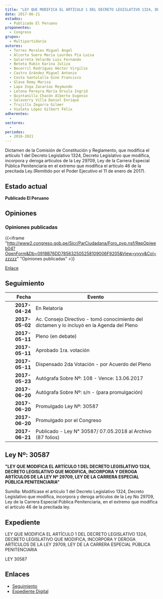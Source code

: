 ```yaml
---
title: "LEY QUE MODIFICA EL ARTÍCULO 1 DEL DECRETO LEGISLATIVO 1324, DECRETO LEGISLATIVO QUE MODIFICA, INCORPORA Y DEROGA ARTÍCULOS DE LA LEY 29709, LEY DE LA CARRERA ESPECIAL PÚBLICA PENITENCIARIA"
date: 2017-06-21
estados: 
  - Publicado El Peruano
proponentes: 
  - Congreso
grupos: 
  - Multipartidario
autores: 
  - Torres Morales Miguel Ángel
  - Alcorta Suero María Lourdes Pía Luisa
  - Galarreta Velarde Luis Fernando
  - Beteta Rubín Karina Juliza
  - Becerril Rodríguez Héctor Virgilio
  - Castro Grández Miguel Antonio
  - Costa Santolalla Gino Francisco
  - Glave Remy Marisa
  - Lapa Inga Zacarías Reymundo
  - Letona Pereyra María Úrsula Ingrid
  - Quintanilla Chacón Alberto Eugenio
  - Salaverry Villa Daniel Enrique
  - Trujillo Zegarra Gilmer
  - Violeta López Gilbert Félix
adherentes: 
  - 
sectores: 
  - 
periodos: 
  - 2016-2021
---
```


Dictamen de la Comisión de Constitución y Reglamento, que modifica el artículo 1 del Decreto Legislativo 1324, Decreto Legislativo que modifica, incorpora y deroga artículos de la Ley 29709, Ley de la Carrera Especial Pública Penitenciaria en el extremo que modifica el artículo 46 de la precitada Ley.(Remitido por el Poder Ejecutivo el 11 de enero de 2017).


## Estado actual

**Publicado El Peruano**

## Opiniones

### Opiniones publicadas

{{<iframe "http://www2.congreso.gob.pe/Sicr/ParCiudadana/Foro_pvp.nsf/RepOpiweb04?OpenForm&Db=0918B76DD785632505258109006F9205&View=yyyy&Col=zzzzz" "Opiniones publicadas" >}}

[Enlace](http://www2.congreso.gob.pe/Sicr/ParCiudadana/Foro_pvp.nsf/RepOpiweb04?OpenForm&Db=0918B76DD785632505258109006F9205&View=yyyy&Col=zzzzz)

## Seguimiento

| Fecha | Evento |
|------:|--------|
| **2017-04-24** | En Relatoría|
| **2017-05-02** | Ac. Consejo Directivo - tomó conocimiento del dictamen y lo incluyó en la Agenda del Pleno|
| **2017-05-11** | Pleno (en debate)|
| **2017-05-11** | Aprobado 1ra. votación|
| **2017-05-11** | Dispensado 2da Votación - por Acuerdo del Pleno|
| **2017-05-23** | Autógrafa Sobre Nº: 108 - Vence: 13.06.2017|
| **2017-06-20** | Autógrafa Sobre Nº: s/n - (para promulgación)|
| **2017-06-20** | Promulgado Ley Nº: 30587|
| **2017-06-20** | Promulgado por el Congreso|
| **2017-06-21** | Publicado - Ley N° 30587/ 07.05.2018 al Archivo (87 folios)|

## Ley Nº: 30587

**"LEY QUE MODIFICA EL ARTÍCULO 1 DEL DECRETO LEGISLATIVO 1324, DECRETO LEGISLATIVO QUE MODIFICA, INCORPORA Y DEROGA ARTÍCULOS DE LA LEY Nº 29709, LEY DE LA CARRERA ESPECIAL PÚBLICA PENITENCIARIA"**

Sumilla: Modifícase el artículo 1 del Decreto Legislativo 1324, Decreto Legislativo que modifica, incorpora y deroga artículos de la Ley No 29709, Ley de la Carrera Especial Pública Penitenciaria, en el extremo que modifica el artículo 46 de la precitada ley.


## Expediente

LEY QUE MODIFICA EL ARTÍCULO 1 DEL DECRETO LEGISLATIVO 1324, DECRETO LEGISLATIVO QUE MODIFICA, INCORPORA Y DEROGA ARTÍCULOS DE LA LEY 29709, LEY DE LA CARRERA ESPECIAL PÚBLICA PENITENCIARIA

LEY 30587


## Enlaces 

- [Seguimiento](http://www2.congreso.gob.pe/Sicr/TraDocEstProc/CLProLey2016.nsf/f7fff46988ca05b1052578e100829cc7/28eb7e40bafbcdb10525810c0053de97?OpenDocument)
- [Expediente Digital](http://www2.congreso.gob.pehttp://www2.congreso.gob.pe/Sicr/TraDocEstProc/CLProLey2016.nsf/f7fff46988ca05b1052578e100829cc7/28eb7e40bafbcdb10525810c0053de97?OpenDocument&Click=05257FB7005EB655.eb71d0cf91d8294e05256cdf006b5706/$Body/0.1C6C)
